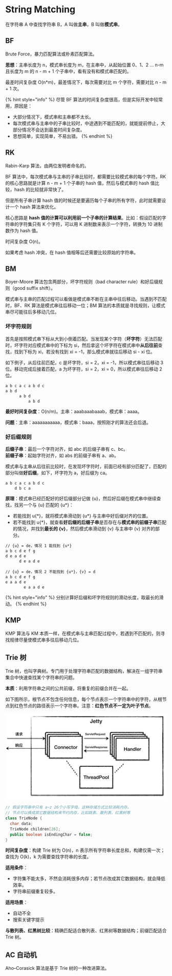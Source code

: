 # String Matching

在字符串 A 中查找字符串 B，A 叫做**主串**，B 叫做**模式串**。

## BF

Brute Force，暴力匹配算法或朴素匹配算法。

**思想**：主串长度为 n，模式串长度为 m，在主串中，从起始位置 0、1、2 ... n-m 且长度为 m 的 n - m + 1 个子串中，看有没有和模式串匹配的。

最差时间复杂度 O\(n\*m\)，最差情况下，每次需要对比 m 个字符，需要对比 n - m + 1 次。

{% hint style="info" %}
尽管 BF 算法的时间复杂度很高，但是实际开发中较常用，原因是：

* 大部分情况下，模式串和主串都不太长。
* 每次模式串与主串中的子串比较时，中途遇到不能匹配的，就能提前停止，大部分情况不会达到最差时间复杂度。
* 思想简单，实现简单，不易出错。
{% endhint %}

## RK

Rabin-Karp 算法，由两位发明者命名的。

BF 算法中，每次模式串与主串的子串比较时，都需要比较模式串的每个字符。RK 的核心思路就是计算 n - m + 1 个子串的 hash 值，然后与模式串的 hash 值比较，hash 的比较就非常快了。

但是所有子串计算 hash 值的时候还是要遍历每个子串的所有字符，此时就需要设计一个 hash 算法来优化。

核心思路是 **hash 值的计算可以利用前一个子串的计算结果**。比如：假设匹配的字符串的字符集只有 K 个字符，可以用 K 进制数来表示一个字符，转换为 10 进制数作为 hash 值。

时间复杂度 O\(n\)。

如果考虑 hash 冲突，在 hash 值相等后还需要比较原始的字符串。

## BM

Boyer-Moore 算法包含两部分，坏字符规则（bad character rule）和好后缀规则（good suffix shift）。

模式串与主串的匹配过程可以看做是模式串不断在主串中往后移动。当遇到不匹配时，BF、RK 算法是模式串往后移动一位；BM 算法的本质就是寻找规则，让模式串尽可能往后多移动几位。

### 坏字符规则

首先是按照模式串下标从大到小倒着匹配。当发现某个字符（**坏字符**）无法匹配时，坏字符对应模式串中的下标为 si，然后拿这个坏字符在模式串中**从后往前**查找，找到下标为 xi，若没有找到 xi = -1，那么模式串就往后移动 si - xi 位。

如下例子，从后往前匹配，c 是坏字符，si = 2，xi = -1，所以模式串往后移动 3 位。移动完成后接着匹配，a 为坏字符，si = 2，xi = 0，所以模式串往后移动 2 位。

```text
a b c a c a b d c
a b d
      a b d
          a b d
```

**最好时间复杂度**：O\(n/m\)。主串：aaabaaabaaab，模式串：aaaa。

**问题**：主串：aaaaaaaaaaa，模式串：baaa，按照刚才的算法还会后退。

### 好后缀规则

**后缀子串**：最后一个字符对齐，如 abc 的后缀子串有 c、bc。  
**前缀子串**：起始字符对齐，如 abs 的前缀子串有 a、ab。

模式串与主串从后往前比较时，在发现坏字符时，前面已经有部分匹配了，匹配的部分叫做**好后缀**。如下，坏字符为 a，好后缀为 ca。

```text
a b c a c a b d c
    d b c a
```

**原理**：模式串已经匹配好的好后缀部分记做 {u}，然后好后缀在模式串中继续查找，找另一个与 {u} 匹配的 {u\*}：

* 若能找到 u{\*}，就将模式串滑动到 {u\*} 与主串中好后缀对齐的位置。
* 若不能找到 u{\*}，就查看**好后缀的后缀子串**是否存在与**模式串的前缀子串**匹配的情况，并找到**最长的 {v}**，然后模式串滑动到 {v} 与主串中 {v} 对齐的部分。

```text
// {u} = de，情况 1 能找到 {u*}
a b c d e f g
d e a d e
      d e a d e

// {u} = de，情况 2 不能找到 {u*}，{v} = d
a b c d e f g
e a a d e
        e a a d e
```

{% hint style="info" %}
分别计算好后缀和坏字符规则的滑动长度，取最长的滑动。
{% endhint %}

## KMP

KMP 算法与 KM 本质一样，在模式串与主串匹配过程中，若遇到不匹配的，则寻找规律尽量使模式串多往后移动几位。

## Trie 树

Trie 树，也叫字典树。专门用于处理字符串匹配的数据结构，解决在一组字符串集合中快速查找某个字符串的问题。

**本质**：利用字符串之间的公共前缀，将重复的前缀合并在一起。

如下图所示，根节点不包含任何信息，每个节点表示一个字符串中的字符，从根节点到红色节点的路径表示一个字符串。注意：**红色节点不一定为叶子节点**。

![](../../.gitbook/assets/image%20%28202%29.png)

```java
// 假设字符串中只有 a~z 26个小写字母。这种存储方式比较消耗内存。
// 节点可以换成其它数据结构来节约内存，比如跳表、散列表、红黑树等
class TrieNode {
  char data;
  TrieNode children[26];
  public boolean isEndingChar = false;
}
```

**时间复杂度**：构建 Trie 树为 O\(n\)，n 表示所有字符串长度总和，构建仅需一次；查找为 O\(k\)，k 为需要查找字符串的长度。

**适用条件**：

* 字符集不能太多，不然会消耗很多内存；若节点改成其它数据结构，就会降低效率。
* 字符串前缀重复较多。

**适用场景**：

* 自动不全
* 搜索关键字提示

**与散列表、红黑树比较**：精确匹配适合散列表、红黑树等数据结构；前缀匹配适合 Trie 树。

## AC 自动机

Aho–Corasick 算法是基于 Trie 树的一种改进算法。

